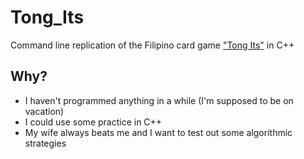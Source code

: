 # Tong_Its
Command line replication of the Filipino card game ["Tong Its"](https://www.pagat.com/rummy/tong-its.html) in C++


## Why?
* I haven't programmed anything in a while (I'm supposed to be on vacation)
* I could use some practice in C++
* My wife always beats me and I want to test out some algorithmic strategies
